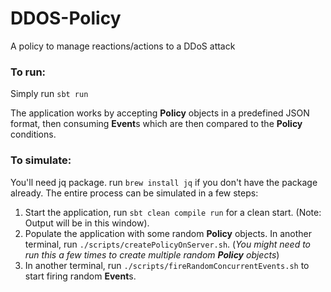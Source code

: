 # DDOS-Policy

A policy to manage reactions/actions to a DDoS attack

### To run:

Simply run `sbt run`

The application works by accepting **Policy** objects in a predefined JSON format, then consuming **Event**s which are then compared to the **Policy** conditions.

### To simulate:

You'll need jq package. run `brew install jq` if you don't have the package already.
The entire process can be simulated in a few steps:

1. Start the application, run `sbt clean compile run` for a clean start. (Note: Output will be in this window).
2. Populate the application with some random **Policy** objects. In another terminal, run `./scripts/createPolicyOnServer.sh`. (*You might need to run this a few times to create multiple random **Policy** objects*)
3. In another terminal, run `./scripts/fireRandomConcurrentEvents.sh` to start firing random **Event**s. 
